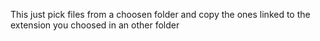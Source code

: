This just pick files from a choosen folder and copy the ones linked to the extension you choosed in an other folder

